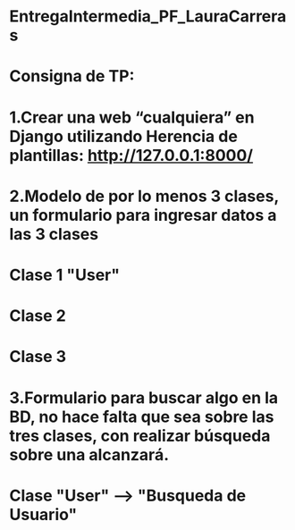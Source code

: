 # EntregaIntermedia_PF_LauraCarreras

# Consigna de TP: 

# 1.Crear una web “cualquiera” en Django utilizando Herencia de plantillas: http://127.0.0.1:8000/

# 2.Modelo de por lo menos 3 clases, un formulario para ingresar datos a las 3 clases 
#   Clase 1 "User"
#   Clase 2 
#   Clase 3 

# 3.Formulario para buscar algo en la BD, no hace falta que sea sobre las tres clases, con realizar búsqueda sobre una alcanzará.
#   Clase "User" --> "Busqueda de Usuario"



